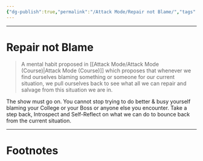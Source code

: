 ```yaml
---
{"dg-publish":true,"permalink":"/Attack Mode/Repair not Blame/","tags":["Psychology"]}
---
```



---
# Repair not Blame
> A mental habit proposed in [[Attack Mode/Attack Mode (Course)\|Attack Mode (Course)]] which proposes that whenever we find ourselves blaming something or someone for our current situation, we pull ourselves back to see what all we can repair and salvage from this situation we are in.

The show must go on. 
You cannot stop trying to do better & busy yourself blaming your College or your Boss or anyone else you encounter.
Take a step back, Introspect and Self-Reflect on what we can do to bounce back from the current situation.

---
# Footnotes